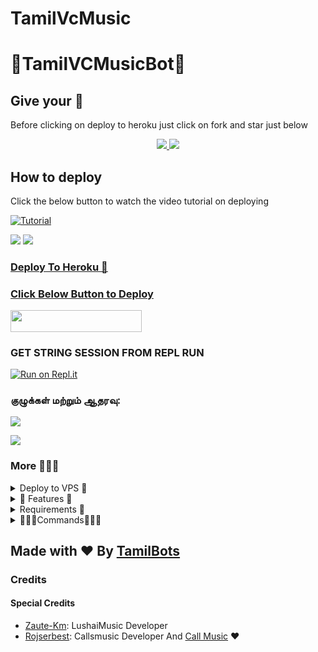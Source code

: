 # TamilVcMusic

<h1 align="centre">🌟TamilVCMusicBot🌟</h1>

## Give your 💙

Before clicking on deploy to heroku just click on fork and star just below

<p align="center">
  <a href="https://github.com/TamilBots/TamilVCMusic/fork">
    <img src="https://img.shields.io/github/forks/TamilBots/TamilVCMusic?label=Fork&style=social">
    
  </a>
  <a href="https://github.com/TamilBots/TamilVCMusic">
    <img src="https://img.shields.io/github/stars/TamilBots/TamilVCMusic?style=social">
  </a>
</p>

## How to deploy 

Click the below button to watch the video tutorial on deploying

[![Tutorial](https://yt-embed.herokuapp.com/embed?v=kc5LnhEvq48)](https://www.youtube.com/watch?v=kc5LnhEvq48)

<a href="https://youtu.be/kc5LnhEvq48"><img src="https://img.shields.io/badge/How%20To%20Deploy-blue.svg?logo=Youtube"></a>
<a href="https://youtu.be/kc5LnhEvq48"><img src="https://img.shields.io/youtube/views/kc5LnhEvq48?style=social">

### Deploy To Heroku 📡</h4>

### Click Below Button to Deploy


<a href="https://heroku.com/deploy?template=https://github.com/TamilBots/TamilVCMusic"> <img src="https://img.shields.io/badge/Deploy%20To%20Heroku-blue?style=for-the-badge&logo=heroku" width="210" height="34.45"/></a>

###  GET STRING SESSION FROM REPL RUN

 [![Run on Repl.it](https://camo.githubusercontent.com/05149b448485553c6f14f6430a45c12dcc79ed3c/68747470733a2f2f7265706c2e69742f62616467652f6769746875622f6a61727669733231303930342f4a6172766973)](https://replit.com/@TamilBots/generate-pyrogram-session-string#main.py)

### குழுக்கள் மற்றும் ஆதரவு:

[![](https://camo.githubusercontent.com/e531cdc1dbdcb78f8ffe767875a6b6d33c43e2e0/68747470733a2f2f696d672e736869656c64732e696f2f62616467652f4a6f696e2d54656c656772616d2532304368616e6e656c2d7265642e7376673f6c6f676f3d54656c656772616d)](https://t.me/TamilBots)

[![](https://camo.githubusercontent.com/7b0a8bb8af0b2466dd1c38a6c1367ddee45ba266/68747470733a2f2f696d672e736869656c64732e696f2f62616467652f4a6f696e2d54656c656772616d25323047726f75702d626c75652e7376673f6c6f676f3d74656c656772616d)](https://t.me/TamilSupport)


### More 👨🏻‍💻
<details>
<summary>Deploy to VPS 🏃</summary>
<br>

### Deploy to VPS 🏃
```sh
# Install Git First (apt-instll git)
$ git clone https://github.com/TamilBots/TamilVcMusic
$ cd TamilBots
# Upgrade sources
# Install All Requirements 
$ pip(3) install -r requirements.txt
# Rename example.env to local.env and fill
$ npm i -g npm
# Start Bot 
$ python3 -m TamilBots
```

</details>

<details>
<summary>🤩 Features 🥳</summary>
<br>

### Features ✅

- Thumbnail Support
- Playlist Support
- Current playback support
- Showing track names when skipping
- Zero downtime, Fully Stable
- DEEZER,YOUTUBE & SAAVN PLAYBACK SUPPORTED
- Settings panel
- Control with buttons
- Userbot auto join
- Channel Music Play
- Keyboard selection support for YouTube play

</details>

<details>
<summary>Requirements 📝</summary>
<br>

### Requirements 📝

- FFmpeg
- NodeJS [nodesource.com](https://nodesource.com/)
- Python 3.7+
- [PyTgCalls](https://github.com/pytgcalls/pytgcalls)

</details>

<details>
<summary>👨🏻‍💻Commands👨🏻‍💻</summary>
<br>

### Commands for Group 👥
#### For all in group

- `/play <song name>` - play song you requested
- `/play <reply to audio>` - play replied file
- `/dplay <song name>` - play song you requested via deezer
- `/splay <song name>` - play song you requested via jio saavn
- `/ytplay <song name>`: Directly play song via YouTube Music
- `/playlist` - Show now playing list
- `/current` - Show now playing
- `/song <song name>` - download songs you want quickly
- `/search <query>` - search videos on youtube with details
- `/deezer <song name>` - download songs you want quickly via deezer
- `/saavn <song name>` - download songs you want quickly via saavn
- `/video <song name>` - download videos you want quickly

### Admins only 🏅
- `/player` - open music player settings panel
- `/pause` - pause song play
- `/resume` - resume song play
- `/skip` - play next song
- `/end` - stop music play
- `/join` - invite assistant to your chat
- `/leave` - remove assistant from your chat
- `/reload` - Refresh admin list
- `/musicplayer [on/off]` - Enable/Disable Music Player

### Channel Music Play 👨‍🎤
*For linked group admins only:*
- `/cplay <song name>` - play song you requested
- `/cplay <reply to audio>` - play replied file
- `/cdplay <song name>` - play song you requested via deezer
- `/csplay <song name>` - play song you requested via jio saavn
- `/cplaylist` - Show now playing list
- `/cccurrent` - Show now playing
- `/cplayer` - open music player settings panel
- `/cpause` - pause song play
- `/cresume` - resume song play
- `/cskip` - play next song
- `/cend` - stop music play
- `/joinchannel` - invite assistant to your chat
* channel is also can be used instead of c

If you donlt like to play in linked channel:
 1. Get your channel ID.
 2. Rename your group to: Channel Music: your_channel_id
 3. Add [@TamiliniBot](https://t.me/TamiliniBot) as Channel admin with full perms
 4. add helper to channel
 5. Simply send commands in your group.

### Commands for Sudo Users 👮
- `/leaveall` - remove assistant from all chats
- `/gcast <reply to message>` - globally brodcast replied message to all chats
- `/pmpermit [on/off]` - enable/disable pmpermit message

### PMpermit
- `.a` - approove someone to pm you
- `.da` - disapproove someone to pm you
+ Sudo Users can execute any command in any groups

</details>

## Made with ❤️ By [TamilBots](https://t.me/TamilBots)

### Credits
#### Special Credits
- [Zaute-Km](https://github.com/Zaute-Km): LushaiMusic Developer
- [Rojserbest](http://github.com/rojserbest): Callsmusic Developer
And [Call Music](https://github.com/CallsMusic/CallsMusic) ❤
